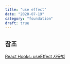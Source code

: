 ```yaml
---
title: "use effect"
date: "2020-07-19"
category: "foundation"
draft: true
---
```


## 참조

[React Hooks: useEffect 사용법](https://www.daleseo.com/react-hooks-use-effect/)
